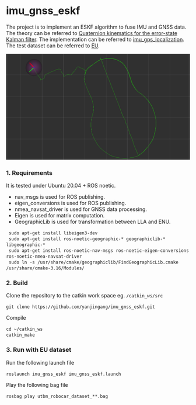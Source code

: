 # imu_gnss_eskf

The project is to implement an ESKF algorithm to fuse IMU and GNSS data. The theory can be referred to [Quaternion kinematics for the error-state Kalman filter](https://arxiv.org/pdf/1711.02508.pdf). The implementation can be referred to [imu_gps_localization](https://github.com/ydsf16/imu_gps_localization). The test dataset can be referred to [EU](https://epan-utbm.github.io/utbm_robocar_dataset/).

![image](https://github.com/yanjingang/imu_gnss_eskf/blob/master/doc/imu_gnss_eskf.png)

### 1. Requirements

It is tested under Ubuntu 20.04 + ROS noetic.
* nav_msgs is used for ROS publishing. 
* eigen_conversions is used for ROS publishing.
* nmea_navsat_driver is used for GNSS data processing.
* Eigen is used for matrix computation.
* GeographicLib is used for transformation between LLA and ENU.
 ````
  sudo apt-get install libeigen3-dev 
  sudo apt-get install ros-noetic-geographic-* geographiclib-* libgeographic-*
  sudo apt-get install ros-noetic-nav-msgs ros-noetic-eigen-conversions ros-noetic-nmea-navsat-driver
  sudo ln -s /usr/share/cmake/geographiclib/FindGeographicLib.cmake /usr/share/cmake-3.16/Modules/
````


### 2. Build

Clone the repository to the catkin work space eg. `/catkin_ws/src`
````
git clone https://github.com/yanjingang/imu_gnss_eskf.git
````
Compile
````
cd ~/catkin_ws
catkin_make
````
### 3. Run with EU dataset

Run the following launch file
````
roslaunch imu_gnss_eskf imu_gnss_eskf.launch
````
Play the following bag file
````
rosbag play utbm_robocar_dataset_**.bag
````





